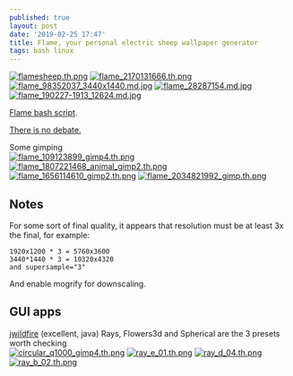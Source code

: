 ```yaml
---
published: true
layout: post
date: '2019-02-25 17:47'
title: Flame, your personal electric sheep wallpaper generator
tags: bash linux
---
```

[![flamesheep.th.png](https://cdn.scrot.moe/images/2019/02/25/flamesheep.th.png)](https://cdn.scrot.moe/images/2019/02/25/flamesheep.png)
[![flame_2170131666.th.png](https://cdn.scrot.moe/images/2019/02/25/flame_2170131666.th.png)](https://scrot.moe/image/at7ua)
[![flame_98352037_3440x1440.md.jpg](https://cdn.scrot.moe/images/2019/02/25/flame_98352037_3440x1440.md.jpg)](https://scrot.moe/image/atCEX)
[![flame_28287154.md.jpg](https://cdn.scrot.moe/images/2019/02/26/flame_28287154.md.jpg)](https://scrot.moe/image/atfIU)
[![flame_190227-1913_12624.md.jpg](https://cdn.scrot.moe/images/2019/03/01/flame_190227-1913_12624.md.jpg)](https://scrot.moe/image/aOyF3)

[Flame bash script](https://raw.githubusercontent.com/brontosaurusrex/stretchbang/master/bin/flame).

[There is no debate.](https://forums.bunsenlabs.org/viewtopic.php?id=5628)

Some gimping  
[![flame_109123899_gimp4.th.png](https://cdn.scrot.moe/images/2019/02/25/flame_109123899_gimp4.th.png)](https://scrot.moe/image/atkU0) [![flame_1807221468_animal_gimp2.th.png](https://cdn.scrot.moe/images/2019/02/25/flame_1807221468_animal_gimp2.th.png)](https://scrot.moe/image/atT6A)
[![flame_1656114610_gimp2.th.png](https://cdn.scrot.moe/images/2019/02/26/flame_1656114610_gimp2.th.png)](https://scrot.moe/image/atR7b) [![flame_2034821992_gimp.th.png](https://cdn.scrot.moe/images/2019/02/26/flame_2034821992_gimp.th.png)](https://scrot.moe/image/atUIL)

## Notes
For some sort of final quality, it appears that resolution must be at least 3x the final, for example: 

    1920x1200 * 3 = 5760x3600
    3440*1440 * 3 = 10320x4320
    and supersample="3"

And enable mogrify for downscaling.

## GUI apps

[jwildfire](http://www.andreas-maschke.com/?page_id=351) (excellent, java) Rays, Flowers3d and Spherical are the 3 presets worth checking  
[![circular_q1000_gimp4.th.png](https://cdn.scrot.moe/images/2019/03/02/circular_q1000_gimp4.th.png)](https://scrot.moe/image/aZgSv)
[![ray_e_01.th.png](https://cdn.scrot.moe/images/2019/03/03/ray_e_01.th.png)](https://scrot.moe/image/aZKYa) [![ray_d_04.th.png](https://cdn.scrot.moe/images/2019/03/03/ray_d_04.th.png)](https://scrot.moe/image/aZzDN) [![ray_b_02.th.png](https://cdn.scrot.moe/images/2019/03/03/ray_b_02.th.png)](https://scrot.moe/image/aZGTX)
